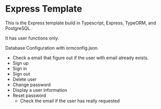# Express Template

This is the Express template build in Typescript, Express, TypeORM, and PostgreSQL.

It has user functions only.

Database Configuration with ormconfig.json.

- Check a email that figure out if the user with email already exists.
- Sign up
- Sign in
- Sign out
- Delete user
- Change password
- Display a user information
- Reset password
  - Check the email if the user has really requested
